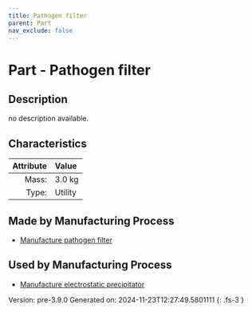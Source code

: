 ```yaml
---
title: Pathogen filter
parent: Part
nav_exclude: false
---
```

# Part - Pathogen filter

## Description
no description available.

## Characteristics

| Attribute      | Value |
|--------:|:------|
|Mass:|3.0 kg|
|Type:|Utility|

## Made by Manufacturing Process

- [Manufacture pathogen filter](../process/manufacture-pathogen-filter.html)

## Used by Manufacturing Process

- [Manufacture electrostatic precipitator](../process/manufacture-electrostatic-precipitator.html)


Version: pre-3.9.0 Generated on: 2024-11-23T12:27:49.5801111
{: .fs-3 }

